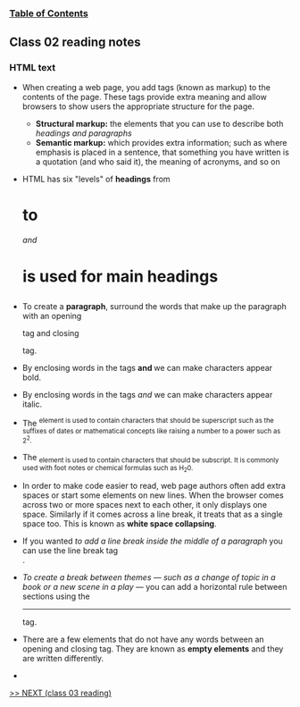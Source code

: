 
### [Table of Contents](https://wondwosentsige.github.io/code-201-reading-notes/Home)

## Class 02 reading notes

### HTML text

- When creating a web page, you add tags (known as markup) to the contents of the page. These tags provide extra meaning and allow browsers to show users the appropriate structure for the page.

    - __Structural markup:__ the elements that you can use to describe both *headings and paragraphs*
    - __Semantic markup:__ which provides extra information; such as where emphasis is placed in a sentence, that something you have written is a quotation (and who said it), the meaning of acronyms, and so on

- HTML has six "levels" of __headings__ from <h1> to <h6> and <h1> is used for main headings

- To create a __paragraph__, surround the words that make up the paragraph with an opening <p> tag and closing </p> tag.

- By enclosing words in the tags <b> and </b> we can make characters appear bold.

- By enclosing words in the tags <i> and </i> we can make characters appear italic.

- The <sup> element is used to contain characters that should be superscript such as the suffixes of dates or mathematical concepts like raising a number to a power such as 2<sup>2</sup>.

- The <sub> element is used to contain characters that should be subscript. It is commonly used with foot notes or chemical formulas such as H<sub>2</sub>0.

- In order to make code easier to read, web page authors often add extra spaces or start some elements on new lines. When the browser comes across two or more spaces next to each other, it only displays one space. Similarly if it comes across a line break, it treats that as a single space too. This is known as <b>white space collapsing</b>.

- If you wanted <i>to add a line break inside the middle of a paragraph</i> you can use the line break tag <br />.

- <i>To create a break between themes — such as a change of topic in a book or a new scene in a play</i> — you can add a horizontal rule between sections using the <hr /> tag.

- There are a few elements that do not have any words between an opening and closing tag. They are known as __empty elements__ and they are written differently.

- 
























[>> NEXT (class 03 reading)](https://wondwosentsige.github.io/code-201-reading-notes/class-03)


